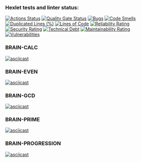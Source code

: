 ### Hexlet tests and linter status:
[![Actions Status](https://github.com/AnastasiaYakushina/php-project-45/actions/workflows/hexlet-check.yml/badge.svg)](https://github.com/AnastasiaYakushina/php-project-45/actions)
[![Quality Gate Status](https://sonarcloud.io/api/project_badges/measure?project=AnastasiaYakushina_php-project-45&metric=alert_status)](https://sonarcloud.io/summary/new_code?id=AnastasiaYakushina_php-project-45)
[![Bugs](https://sonarcloud.io/api/project_badges/measure?project=AnastasiaYakushina_php-project-45&metric=bugs)](https://sonarcloud.io/summary/new_code?id=AnastasiaYakushina_php-project-45)
[![Code Smells](https://sonarcloud.io/api/project_badges/measure?project=AnastasiaYakushina_php-project-45&metric=code_smells)](https://sonarcloud.io/summary/new_code?id=AnastasiaYakushina_php-project-45)
[![Duplicated Lines (%)](https://sonarcloud.io/api/project_badges/measure?project=AnastasiaYakushina_php-project-45&metric=duplicated_lines_density)](https://sonarcloud.io/summary/new_code?id=AnastasiaYakushina_php-project-45)
[![Lines of Code](https://sonarcloud.io/api/project_badges/measure?project=AnastasiaYakushina_php-project-45&metric=ncloc)](https://sonarcloud.io/summary/new_code?id=AnastasiaYakushina_php-project-45)
[![Reliability Rating](https://sonarcloud.io/api/project_badges/measure?project=AnastasiaYakushina_php-project-45&metric=reliability_rating)](https://sonarcloud.io/summary/new_code?id=AnastasiaYakushina_php-project-45)
[![Security Rating](https://sonarcloud.io/api/project_badges/measure?project=AnastasiaYakushina_php-project-45&metric=security_rating)](https://sonarcloud.io/summary/new_code?id=AnastasiaYakushina_php-project-45)
[![Technical Debt](https://sonarcloud.io/api/project_badges/measure?project=AnastasiaYakushina_php-project-45&metric=sqale_index)](https://sonarcloud.io/summary/new_code?id=AnastasiaYakushina_php-project-45)
[![Maintainability Rating](https://sonarcloud.io/api/project_badges/measure?project=AnastasiaYakushina_php-project-45&metric=sqale_rating)](https://sonarcloud.io/summary/new_code?id=AnastasiaYakushina_php-project-45)
[![Vulnerabilities](https://sonarcloud.io/api/project_badges/measure?project=AnastasiaYakushina_php-project-45&metric=vulnerabilities)](https://sonarcloud.io/summary/new_code?id=AnastasiaYakushina_php-project-45)

### BRAIN-CALC
[![asciicast](https://asciinema.org/a/c5VRhKtcUS1uKTqH7S77dZJfN.svg)](https://asciinema.org/a/c5VRhKtcUS1uKTqH7S77dZJfN)

### BRAIN-EVEN
[![asciicast](https://asciinema.org/a/Z5Xh1ic3q8LpFOVtpxAUe5Vzw.svg)](https://asciinema.org/a/Z5Xh1ic3q8LpFOVtpxAUe5Vzw)

### BRAIN-GCD
[![asciicast](https://asciinema.org/a/fkv0iQUo0XSInF57GZ4kxYmZg.svg)](https://asciinema.org/a/fkv0iQUo0XSInF57GZ4kxYmZg)

### BRAIN-PRIME
[![asciicast](https://asciinema.org/a/ZuBk1ZV4Zyedmha9jF9RsH5LQ.svg)](https://asciinema.org/a/ZuBk1ZV4Zyedmha9jF9RsH5LQ)

### BRAIN-PROGRESSION
[![asciicast](https://asciinema.org/a/NUzxgqUMXpGsTJPU70Xt67Spt.svg)](https://asciinema.org/a/NUzxgqUMXpGsTJPU70Xt67Spt)